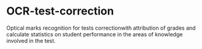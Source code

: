 # OCR-test-correction
Optical marks recognition for tests correctionwith attribution of grades and calculate statistics on student performance in the areas of knowledge involved in the test.

